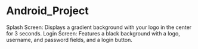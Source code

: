 # Android_Project
Splash Screen: Displays a gradient background with your logo in the center for 3 seconds.
Login Screen: Features a black background with a logo, username, and password fields, and a login button.
